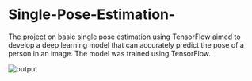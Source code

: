 # Single-Pose-Estimation-

The project on basic single pose estimation using TensorFlow aimed to develop a deep learning model that can accurately predict the pose of a person in an image. The model was trained using TensorFlow.

![output](https://user-images.githubusercontent.com/119781075/213870175-090a0079-f109-4b0a-a34a-6652a0d7c62e.gif)

